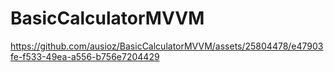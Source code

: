 # BasicCalculatorMVVM


https://github.com/ausioz/BasicCalculatorMVVM/assets/25804478/e47903fe-f533-49ea-a556-b756e7204429

